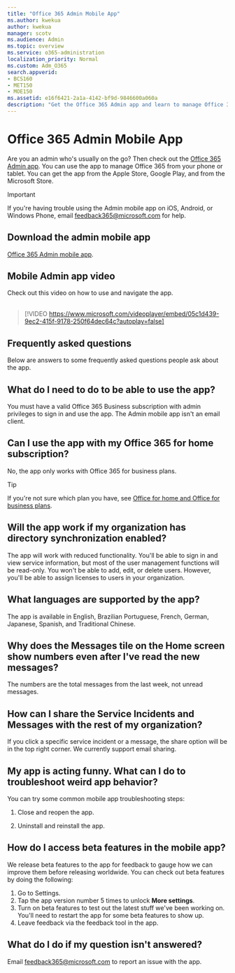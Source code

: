 ```yaml
---
title: "Office 365 Admin Mobile App"
ms.author: kwekua
author: kwekua
manager: scotv
ms.audience: Admin
ms.topic: overview
ms.service: o365-administration
localization_priority: Normal
ms.custom: Adm_O365
search.appverid:
- BCS160
- MET150
- MOE150
ms.assetid: e16f6421-2a1a-4142-bf9d-9846600a060a
description: "Get the Office 365 Admin app and learn to manage Office 365 from your phone or tablet."
---
```


# Office 365 Admin Mobile App

Are you an admin who's usually on the go? Then check out the [Office 365 Admin app](https://go.microsoft.com/fwlink/?LinkID=627216). You can use the app to manage Office 365 from your phone or tablet. You can get the app from the Apple Store, Google Play, and from the Microsoft Store.
  
> [!IMPORTANT]
> If you're having trouble using the Admin mobile app on iOS, Android, or Windows Phone, email feedback365@microsoft.com for help. 
  
## Download the admin mobile app

[Office 365 Admin mobile app](https://go.microsoft.com/fwlink/?LinkID=627216).
  
## Mobile Admin app video

Check out this video on how to use and navigate the app.
<br/><br/> 
> [!VIDEO https://www.microsoft.com/videoplayer/embed/05c1d439-9ec2-415f-9178-250f64dec64c?autoplay=false]
  
## Frequently asked questions

Below are answers to some frequently asked questions people ask about the app.
  
## What do I need to do to be able to use the app?

You must have a valid Office 365 Business subscription with admin privileges to sign in and use the app. The Admin mobile app isn't an email client.
  
## Can I use the app with my Office 365 for home subscription?

No, the app only works with Office 365 for business plans. 
  
> [!TIP]
> If you're not sure which plan you have, see [Office for home and Office for business plans](https://support.office.com/article/28cbc8cf-1332-4f04-9123-9b660abb629e.aspx). 
  
## Will the app work if my organization has directory synchronization enabled?

The app will work with reduced functionality. You'll be able to sign in and view service information, but most of the user management functions will be read-only. You won't be able to add, edit, or delete users. However, you'll be able to assign licenses to users in your organization.
  
## What languages are supported by the app?

The app is available in English, Brazilian Portuguese, French, German, Japanese, Spanish, and Traditional Chinese.
  
## Why does the Messages tile on the Home screen show numbers even after I've read the new messages?

The numbers are the total messages from the last week, not unread messages.
  
## How can I share the Service Incidents and Messages with the rest of my organization?

If you click a specific service incident or a message, the share option will be in the top right corner. We currently support email sharing.
  
## My app is acting funny. What can I do to troubleshoot weird app behavior?

You can try some common mobile app troubleshooting steps:
  
1. Close and reopen the app.
    
2. Uninstall and reinstall the app.
    
## How do I access beta features in the mobile app?

We release beta features to the app for feedback to gauge how we can improve them before releasing worldwide. You can check out beta features by doing the following:
  
1. Go to Settings.
2. Tap the app version number 5 times to unlock **More settings**.
3. Turn on beta features to test out the latest stuff we've been working on. You'll need to restart the app for some beta features to show up.
4. Leave feedback via the feedback tool in the app.
    
## What do I do if my question isn't answered?

Email feedback365@microsoft.com to report an issue with the app.
  

